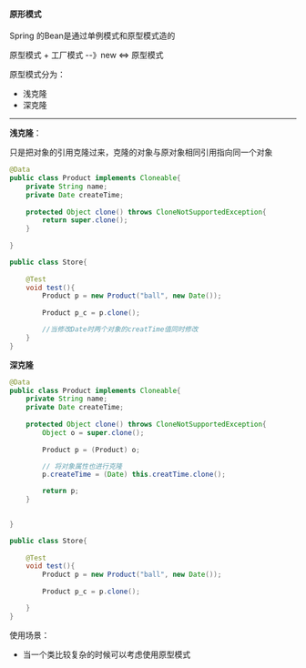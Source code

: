 #### 原形模式
Spring 的Bean是通过单例模式和原型模式造的

原型模式 + 工厂模式 --》new <=> 原型模式

原型模式分为：
- 浅克隆
- 深克隆

----
**浅克隆**：

只是把对象的引用克隆过来，克隆的对象与原对象相同引用指向同一个对象
```java
@Data
public class Product implements Cloneable{
	private String name;
	private Date createTime;
	
	protected Object clone() throws CloneNotSupportedException{
		return super.clone();
	}
	
}

public class Store{
	
	@Test
	void test(){
		Product p = new Product("ball", new Date());
		
		Product p_c = p.clone();

		//当修改Date时两个对象的creatTime值同时修改
	}
}
```

**深克隆**
```java
@Data
public class Product implements Cloneable{
	private String name;
	private Date createTime;
	
	protected Object clone() throws CloneNotSupportedException{
		Object o = super.clone();
		
		Product p = (Product) o;

		// 将对象属性也进行克隆
		p.createTime = (Date) this.creatTime.clone();

		return p;
	}

	
}

public class Store{
	
	@Test
	void test(){
		Product p = new Product("ball", new Date());
		
		Product p_c = p.clone();

	}
}
```


使用场景：
- 当一个类比较复杂的时候可以考虑使用原型模式

